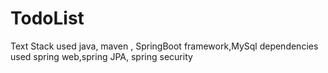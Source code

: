 # TodoList  
Text Stack used 
java, maven , SpringBoot framework,MySql
dependencies used
spring web,spring JPA, spring security 
